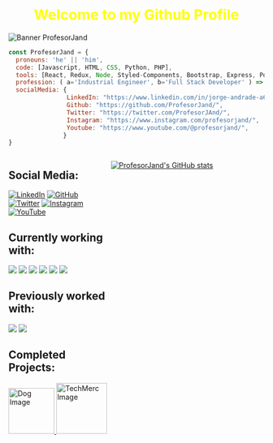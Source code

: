 ### <h1 align="center" style="color:yellow">Welcome to my Github Profile</h1>
![Banner ProfesorJand](https://user-images.githubusercontent.com/100385965/202367163-90acdee3-7923-44ae-a7ac-8f82072236e0.gif)

```javascript
const ProfesorJand = {
  pronouns: 'he' || 'him',
  code: [Javascript, HTML, CSS, Python, PHP],
  tools: [React, Redux, Node, Styled-Components, Bootstrap, Express, Postgres, SQL, Auth0, Cloudinary],
  profession: ( a='Industrial Engineer', b='Full Stack Developer' ) => { a + ' & ' + b },
  socialMedia: {
                LinkedIn: "https://www.linkedin.com/in/jorge-andrade-a658a8125/",
                Github: "https://github.com/ProfesorJand/",
                Twitter: "https://twitter.com/ProfesorJAnd/",
                Instagram: "https://www.instagram.com/profesorjand/",
                Youtube: "https://www.youtube.com/@profesorjand/",
               }
}
```
<div style="display: flex;flex-direction: row;">
  <div style="width:40%">
  <h2>Social Media:</h2>

[![LinkedIn](https://github.com/hussainweb/hussainweb/blob/main/icons/linkedin.png)](https://www.linkedin.com/in/jorge-andrade-a658a8125/)
[![GitHub](https://github.com/hussainweb/hussainweb/blob/main/icons/github.png)](https://github.com/ProfesorJand/)
[![Twitter](https://github.com/hussainweb/hussainweb/blob/main/icons/twitter.png)](https://twitter.com/ProfesorJAnd/)
[![Instagram](https://github.com/hussainweb/hussainweb/blob/main/icons/instagram.png)](https://www.instagram.com/profesorjand/)
[![YouTube](https://github.com/hussainweb/hussainweb/blob/main/icons/youtube.png)](https://www.youtube.com/@profesorjand/)
<br/>

  <h2>Currently working with:</h2>

<a href="https://github.com/" title="GitHub"><img src="https://github.com/hussainweb/hussainweb/blob/main/icons/github.png" /></a>
<a href="https://en.wikipedia.org/wiki/JavaScript" title="JavaScript"><img src="https://github.com/hussainweb/hussainweb/blob/main/icons/javascript.png" /></a>
<a href="https://www.mysql.com/" title="MySQL"><img src="https://github.com/hussainweb/hussainweb/blob/main/icons/mysql.png" /></a>
<a href="https://code.visualstudio.com/" title="Visual Studio Code"><img src="https://github.com/hussainweb/hussainweb/blob/main/icons/vscode.png" /></a>
<a href="https://reactjs.org/" title="React"><img src="https://github.com/hussainweb/hussainweb/blob/main/icons/react.png" /></a>
<a href="https://wordpress.org/" title="WordPress"><img src="https://github.com/hussainweb/hussainweb/blob/main/icons/wordpress.png" /></a>
<br/>

  <h2>Previously worked with:</h2>

<a href="https://www.python.org/" title="Python"><img src="https://github.com/hussainweb/hussainweb/blob/main/icons/python.png" /></a>
<a href="https://www.php.net/" title="PHP"><img src="https://github.com/hussainweb/hussainweb/blob/main/icons/php.png" /></a>
<br/>

<h2>Completed Projects:</h2>

<div style="aling-content:center; justify-content:center">
<a href="https://github.com/ProfesorJand/Proyecto-Individual-Soy-Henry">
<img src="https://github.com/ProfesorJand/Proyecto-Individual-Soy-Henry/blob/main/dog.png" height="90" alt="Dog Image"/>
</a>
<a href="https://github.com/PT07G05-Henry">
  <img src="https://user-images.githubusercontent.com/100385965/202378982-a9889fa6-9503-488b-af2a-3671dc20400f.png" height="100" alt="TechMerc Image"/>
</a>
</div>
    </div>
  
[![ProfesorJand's GitHub stats](https://github-readme-stats.vercel.app/api?username=ProfesorJand&show_icons=true&theme=radical)](https://github.com/anuraghazra/github-readme-stats)

</div>

<!--
**ProfesorJand/ProfesorJand** is a ✨ _special_ ✨ repository because its `README.md` (this file) appears on your GitHub profile.


Here are some ideas to get you started:

- 🔭 I’m currently working on ...
- 🌱 I’m currently learning ...
- 👯 I’m looking to collaborate on ...
- 🤔 I’m looking for help with ...
- 💬 Ask me about ...
- 📫 How to reach me: ...
- 😄 Pronouns: ...
- ⚡ Fun fact: ...
-->
